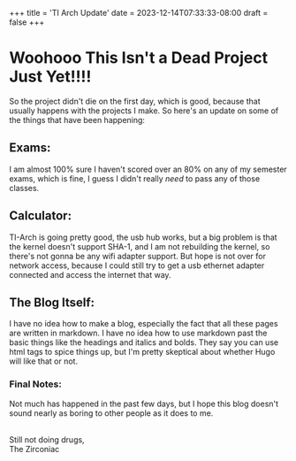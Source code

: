 +++
title = 'TI Arch Update'
date = 2023-12-14T07:33:33-08:00
draft = false
+++

# Woohooo This Isn't a Dead Project Just Yet!!!!
So the project didn't die on the first day, which is good,
because that usually happens with the projects I make.
So here's an update on some of the things that have been
happening:

## Exams:
I am almost 100% sure I haven't scored over an 80% on
any of my semester exams, which is fine, I guess I didn't
really *need* to pass any of those classes.

## Calculator:
TI-Arch is going pretty good, the usb hub works, but
a big problem is that the kernel doesn't support
SHA-1, and I am not rebuilding the kernel, so there's
not gonna be any wifi adapter support. But hope is
not over for network access, because I could still try
to get a usb ethernet adapter connected and access the
internet that way.

## The Blog Itself:
I have no idea how to make a blog, especially the fact
that all these pages are written in markdown. I have
no idea how to use markdown past the basic things
like the headings and italics and bolds. They say
you can use html tags to spice things up, but I'm
pretty skeptical about whether Hugo will like that
or not.

### Final Notes:
Not much has happened in the past few days, but I
hope this blog doesn't sound nearly as boring
to other people as it does to me.
&nbsp;  
&nbsp;  

Still not doing drugs,  
The Zirconiac